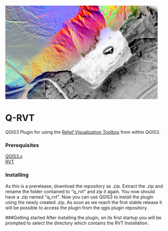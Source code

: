 ![Q-RVT](docs/qrvt_img.png)

# Q-RVT

QGIS3 Plugin for using the [Relief Visualization Toolbox](https://iaps.zrc-sazu.si/en/rvt#v) from within QGIS3.

### Prerequisites

[QGIS3.x](https://qgis.org/) <br/>
[RVT](https://iaps.zrc-sazu.si/en/rvt#v)

### Installing

As this is a prerelease, download the repository as .zip. Extract the .zip and rename the folder contained to "q_rvt" and zip it again. You now should have a .zip named "q_rvt". Now you can use QGIS3 to install the plugin using the newly created .zip. As soon as we reach the first stable release it will be possible to access the plugin from the qgis plugin repository.

###Getting started
After installing the plugin, on its first startup you will be prompted to select the directory which contains the RVT Installation. 
